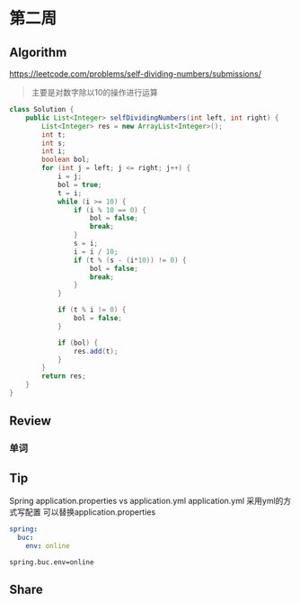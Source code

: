 # 第二周

## Algorithm
https://leetcode.com/problems/self-dividing-numbers/submissions/
> 主要是对数字除以10的操作进行运算

```java
class Solution {
    public List<Integer> selfDividingNumbers(int left, int right) {
        List<Integer> res = new ArrayList<Integer>();
        int t;
        int s;
        int i;
        boolean bol;
        for (int j = left; j <= right; j++) {
            i = j;
            bol = true;
            t = i;
            while (i >= 10) {
                if (i % 10 == 0) {
                    bol = false;
                    break;
                }
                s = i;
                i = i / 10;
                if (t % (s - (i*10)) != 0) {
                    bol = false;
                    break;
                }
            }

            if (t % i != 0) {
                bol = false;
            }

            if (bol) {
                res.add(t);
            }
        }
        return res;
    }
}
```

## Review
### 单词
## Tip
Spring  application.properties vs application.yml
application.yml 采用yml的方式写配置 可以替换application.properties

``` application.yml
spring:
  buc:
    env: online
```

``` application.properties
spring.buc.env=online
```
## Share
